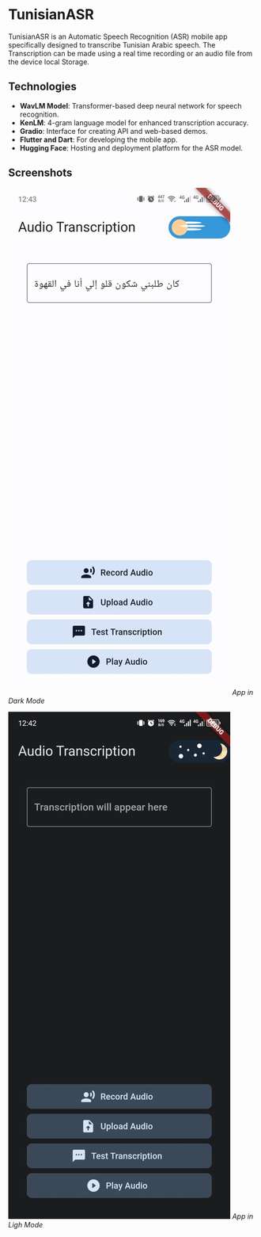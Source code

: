 # TunisianASR

TunisianASR is an Automatic Speech Recognition (ASR) mobile app specifically designed to transcribe Tunisian Arabic speech.
The Transcription can be made using a real time recording or an audio file from the device local Storage. 



## Technologies

- **WavLM Model**: Transformer-based deep neural network for speech recognition.
- **KenLM**: 4-gram language model for enhanced transcription accuracy.
- **Gradio**: Interface for creating API and web-based demos.
- **Flutter and Dart**: For developing the mobile app.
- **Hugging Face**: Hosting and deployment platform for the ASR model.

## Screenshots

![Screenshot 1](images/f7.jpg)
*App in Dark Mode*

![Screenshot 2](images/f8.jpg)
*App in Ligh Mode*


